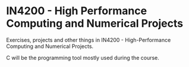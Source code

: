 # IN4200 - High Performance Computing and Numerical Projects
Exercises, projects and other things in IN4200 - High-Performance Computing and Numerical Projects.

C will be the programming tool mostly used during the course.
